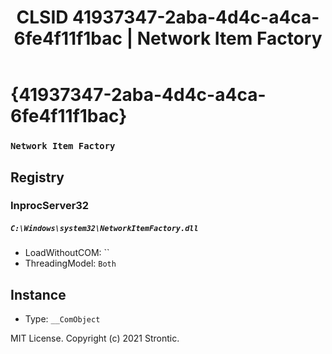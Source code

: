 ﻿---
title: "CLSID 41937347-2aba-4d4c-a4ca-6fe4f11f1bac | Network Item Factory"
excerpt: What is COM-Object CLSID 41937347-2aba-4d4c-a4ca-6fe4f11f1bac?
---

# {41937347-2aba-4d4c-a4ca-6fe4f11f1bac}

### `Network Item Factory`

## Registry


### InprocServer32

##### `C:\Windows\system32\NetworkItemFactory.dll`
* LoadWithoutCOM: ``
* ThreadingModel: `Both`

## Instance

* Type: `__ComObject`

MIT License. Copyright (c) 2021 Strontic.


